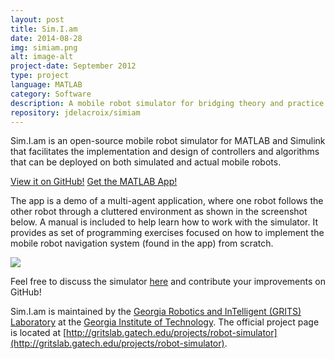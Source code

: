 ```yaml
---
layout: post
title: Sim.I.am
date: 2014-08-28
img: simiam.png
alt: image-alt
project-date: September 2012
type: project
language: MATLAB
category: Software
description: A mobile robot simulator for bridging theory and practice in robotics.
repository: jdelacroix/simiam
---
```


Sim.I.am is an open-source mobile robot simulator for MATLAB and Simulink that facilitates the implementation and design of controllers and algorithms that can be deployed on both simulated and actual mobile robots.

<p class="text-center">
	<a href="http://github.com/jdelacroix/simiam" class="btn btn-success btn-lg btn-outline btn-special"><i class="fa fa-github"></i> View it on GitHub!</a>
	<a href="http://www.mathworks.com/matlabcentral/fileexchange/40860-sim-i-am" class="btn btn-success btn-lg btn-outline btn-special"><i class="fa fa-briefcase"></i> Get the MATLAB App!</a>
</p>

The app is a demo of a multi-agent application, where one robot follows the other robot through a cluttered environment as shown in the screenshot below. A manual is included to help learn how to work with the simulator. It provides as set of programming exercises focused on how to implement the mobile robot navigation system (found in the app) from scratch.

<p><img class="img-responsive img-centered" src="{{ site.url }}/img/portfolio/simiam-screenshot.png"></p>

Feel free to discuss the simulator [here](http://github.com/jdelacroix/simiam/issues) and contribute your improvements on GitHub!

Sim.I.am is maintained by the [Georgia Robotics and InTelligent (GRITS) Laboratory](http://www.gritslab.gatech.edu) at the [Georgia Institute of Technology](http://www.gatech.edu). The official project page is located at [http://gritslab.gatech.edu/projects/robot-simulator](http://gritslab.gatech.edu/projects/robot-simulator).
